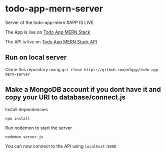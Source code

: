 # todo-app-mern-server
Server of the todo-app-mern
#APP IS LIVE

The App is live on [Todo App MERN Stack](https://fast-beyond-55649.herokuapp.com/)

The API is live on [Todo App MERN Stack API](https://fierce-refuge-86786.herokuapp.com/api/)

## Run on local server
Clone this repository using
`git clone https://github.com/m1ggy/todo-app-mern-server` 

## Make a MongoDB account if you dont have it and copy your URI to database/connect.js

Install dependencies

`npm install` 

Run nodemon to start the server

`nodemon server.js`

You can now connect to the API using `localhost:5000`
